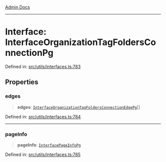 [Admin Docs](/)

***

# Interface: InterfaceOrganizationTagFoldersConnectionPg

Defined in: [src/utils/interfaces.ts:783](https://github.com/PalisadoesFoundation/talawa-admin/blob/main/src/utils/interfaces.ts#L783)

## Properties

### edges

> **edges**: [`InterfaceOrganizationTagFoldersConnectionEdgePg`](InterfaceOrganizationTagFoldersConnectionEdgePg.md)[]

Defined in: [src/utils/interfaces.ts:784](https://github.com/PalisadoesFoundation/talawa-admin/blob/main/src/utils/interfaces.ts#L784)

***

### pageInfo

> **pageInfo**: [`InterfacePageInfoPg`](InterfacePageInfoPg.md)

Defined in: [src/utils/interfaces.ts:785](https://github.com/PalisadoesFoundation/talawa-admin/blob/main/src/utils/interfaces.ts#L785)
